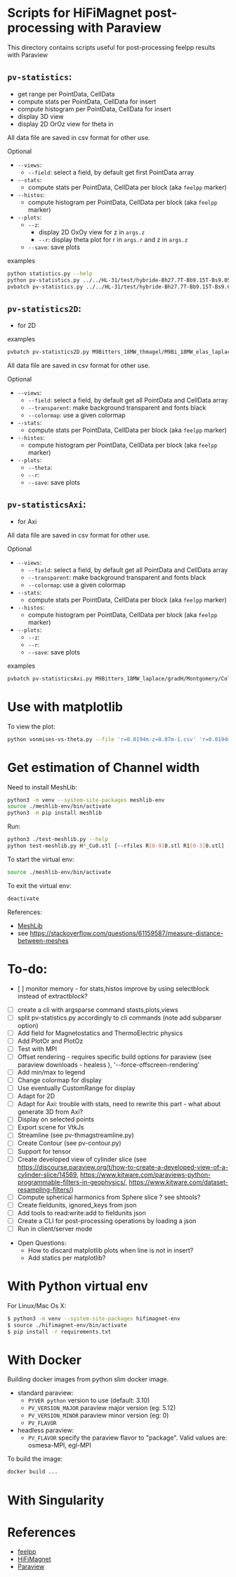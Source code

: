 # Scripts for HiFiMagnet post-processing with Paraview

This directory contains scripts useful for post-processing feelpp results with Paraview

## `pv-statistics`:

* get range per PointData, CellData
* compute stats per PointData, CellData for insert
* compute histogram per PointData, CellData for insert
* display 3D view
* display 2D OrOz view for theta in 

All data file are saved in csv format for other use.

Optional
* `--views`: 
    * `--field`: select a field, by default get first PointData array
* `--stats`: 
    * compute stats per PointData, CellData per block (aka `feelpp` marker) 
* `--histos`: 
    * compute histogram per PointData, CellData per block (aka `feelpp` marker)
* `--plots`: 
    * `--z`: 
       * display 2D OxOy view for z in `args.z`
       * `--r`: display theta plot for r in `args.r` and z in `args.z`
    * `--save`: save plots  
 
examples

```bash
python statistics.py --help
python pv-statistics.py ../../HL-31/test/hybride-Bh27.7T-Bb9.15T-Bs9.05T_HPfixed_BPfree/bmap/np_32/thermo-electric.exports/Export.case
pvbatch pv-statistics.py ../../HL-31/test/hybride-Bh27.7T-Bb9.15T-Bs9.05T_HPfixed_BPfree/bmap/np_32/elasticity.exports/Export.case --z -0.15 -0.1 -0.05 0 0.05 0.1 0.15  --r 1.94e-2 2.52e-2 3.17e-2 --save
```

## `pv-statistics2D`:

* for 2D

examples

```bash
pvbatch pv-statistics2D.py M9Bitters_18MW_thmagel/M9Bi_18MW_elas_laplace_withoutTierod/gradH/Montgomery/Colebrook/np_1/cfpdes.exports/Export.case
```

All data file are saved in csv format for other use.

Optional
* `--views`: 
    * `--field`: select a field, by default get all PointData and CellData array
    * `--transparent`: make background transparent and fonts black
    * `--colormap`: use a given colormap 
* `--stats`: 
    * compute stats per PointData, CellData per block (aka `feelpp` marker) 
* `--histos`: 
    * compute histogram per PointData, CellData per block (aka `feelpp` marker)
* `--plots`: 
    * `--theta`: 
    * `--r`: 
    * `--save`: save plots  

## `pv-statisticsAxi`:

* for Axi

All data file are saved in csv format for other use.

Optional
* `--views`: 
    * `--field`: select a field, by default get all PointData and CellData array
    * `--transparent`: make background transparent and fonts black
    * `--colormap`: use a given colormap 
* `--stats`: 
    * compute stats per PointData, CellData per block (aka `feelpp` marker) 
* `--histos`: 
    * compute histogram per PointData, CellData per block (aka `feelpp` marker)
* `--plots`: 
    * `--z`: 
    * `--r`: 
    * `--save`: save plots  

examples

```bash
pvbatch pv-statisticsAxi.py M9Bitters_18MW_laplace/gradH/Montgomery/Colebrook/np_1/np_1/cfpdes.exports/Export.case
```


# Use with matplotlib

To view the plot:

```bash
python vonmises-vs-theta.py --file 'r=0.0194m-z=0.07m-1.csv' 'r=0.0194m-z=0.07m-0.csv' --key thermo_electric.heat.temperature --ylabel 'T [K]' --title 'Temperature in H1: r=xx, z=yy' --show
```

# Get estimation of Channel width

Need to install MeshLib:

```bash
python3 -m venv --system-site-packages meshlib-env
source ./meshlib-env/bin/activate
python3 -m pip install meshlib
```

Run:

```bash
python3 ./test-meshlib.py --help
python test-meshlib.py H*_Cu0.stl [--rfiles R[0-9]0.stl R1[0-3]0.stl] --deformed
```

To start the virtual env:

```bash
source ./meshlib-env/bin/activate
```

To exit the virtual env:

```bash
deactivate
```

References:

* [MeshLib](https://github.com/MeshInspector/MeshLib)
* see https://stackoverflow.com/questions/61159587/measure-distance-between-meshes

# To-do:
- [ ] monitor memory - for stats,histos improve by using selectblock instead of extractblock?
- [ ] create a cli with argsparse command stasts,plots,views
- [ ] split pv-statistics.py accordingly to cli commands (note add subparser option)
- [ ] Add field for Magnetostatics and ThermoElectric physics
- [ ] Add PlotOr and PlotOz
- [ ] Test with MPI
- [ ] Offset rendering - requires specific build options for paraview (see paraview downloads - healess ), '--force-offscreen-rendering'
- [ ] Add min/max to legend
- [ ] Change colormap for display
- [ ] Use eventually CustomRange for display
- [ ] Adapt for 2D
- [ ] Adapt for Axi: trouble with stats, need to rewrite this part - what about generate 3D from Axi?
- [ ] Display on selected points
- [ ] Export scene for VtkJs
- [ ] Streamline (see pv-thmagstreamline.py)
- [ ] Create Contour (see pv-contour.py)
- [ ] Support for tensor
- [ ] Create developed view of cylinder slice (see https://discourse.paraview.org/t/how-to-create-a-developed-view-of-a-cylinder-slice/14569, https://www.kitware.com/paraviews-python-programmable-filters-in-geophysics/, https://www.kitware.com/dataset-resampling-filters/)
- [ ] Compute spherical harmonics from Sphere slice ? see shtools?
- [ ] Create fieldunits, ignored_keys from json 
- [ ] Add tools to read:write:add to fieldunits json
- [ ] Create a CLI for post-processing operations by loading a json
- [ ] Run in client/server mode

- Open Questions:
  - How to discard matplotlib plots when line is not in insert?
  - Add statics per matplotlib?
   
<!-- example with pvpython and pvbatch
connect with server?

for Axi, create a 3D view and apply the rest?
ExtractSurface then RotationalExtrusion () then Transform (Rotation?) - non cree surface en 3D pour all
a tester par block
 -->

# With Python virtual env

For Linux/Mac Os X:

```bash
$ python3 -m venv --system-site-packages hifimagnet-env
$ source ./hifimagnet-env/bin/activate
$ pip install -r requirements.txt
```

# With Docker

Building docker images from python slim docker image.

* standard paraview:
  * `PYVER python` version to use (default: 3.10) 
  * `PV_VERSION_MAJOR` paraview major version (eg: 5.12)
  * `PV_VERSION_MINOR` paraview minor version (eg: 0)
  * `PV_FLAVOR`
* headless paraview:
  * `PV_FLAVOR` specify the paraview flavor to "package". Valid values are: osmesa-MPI, egl-MPI

To build the image:

```bash
docker build ...
```

# With Singularity

# References

- [feelpp](https://docs.feelpp.org/home/index.html)
- [HiFiMagnet](https://github.com/feelpp/hifimagnet)
- [Paraview](https://docs.paraview.org/en/latest/Tutorials/SelfDirectedTutorial/batchPythonScripting.html)

<!--
![Control Camera in Paraview](/assets/images/Paraview-camera.png)
--!>

